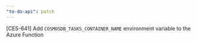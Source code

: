 ```yaml
---
"to-do-api": patch
---
```


[CES-641] Add `COSMOSDB_TASKS_CONTAINER_NAME` environment variable to the Azure Function
